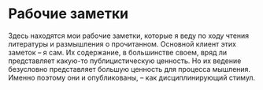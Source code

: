 # Рабочие заметки

Здесь находятся мои рабочие заметки, которые я веду по ходу чтения литературы и размышления о прочитанном. Основной клиент этих заметок – я сам. Их содержание, в большинстве своем, вряд ли представляет какую-то публицистическую ценность. Но их ведение безусловно представляет большую ценность для процесса мышления. Именно поэтому они и опубликованы, – как дисциплинирующий стимул.
